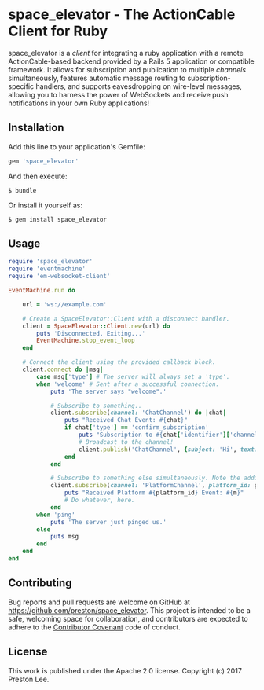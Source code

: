 # space_elevator - The ActionCable Client for Ruby

space_elevator is a _client_ for integrating a ruby application with a remote ActionCable-based backend provided by a Rails 5 application or compatible framework. It allows for subscription and publication to multiple _channels_ simultaneously, features automatic message routing to subscription-specific handlers, and supports eavesdropping on wire-level messages, allowing you to harness the power of WebSockets and receive push notifications in your own Ruby applications!

## Installation

Add this line to your application's Gemfile:

```ruby
gem 'space_elevator'
```

And then execute:

    $ bundle

Or install it yourself as:

    $ gem install space_elevator

## Usage

```ruby
require 'space_elevator'
require 'eventmachine'
require 'em-websocket-client'

EventMachine.run do

    url = 'ws://example.com'

    # Create a SpaceElevator::Client with a disconnect handler.
    client = SpaceElevator::Client.new(url) do
        puts 'Disconnected. Exiting...'
        EventMachine.stop_event_loop
    end

    # Connect the client using the provided callback block.
    client.connect do |msg|
        case msg['type'] # The server will always set a 'type'.
        when 'welcome' # Sent after a successful connection.
            puts 'The server says "welcome".'

            # Subscribe to something..
            client.subscribe(channel: 'ChatChannel') do |chat|
                puts "Received Chat Event: #{chat}"
                if chat['type'] == 'confirm_subscription'
                    puts "Subscription to #{chat['identifier']['channel']} confirmed!"
                    # Broadcast to the channel!
                    client.publish('ChatChannel', {subject: 'Hi', text: "What's up, y'all!?!?"})
                end
            end

            # Subscribe to something else simultaneously. Note the additional parameters!
            client.subscribe(channel: 'PlatformChannel', platform_id: platform_id) do |m|
                puts "Received Platform #{platform_id} Event: #{m}"
                # Do whatever, here.
            end
        when 'ping'
            puts 'The server just pinged us.'
        else
            puts msg
        end
    end
end
```

## Contributing

Bug reports and pull requests are welcome on GitHub at https://github.com/preston/space_elevator. This project is intended to be a safe, welcoming space for collaboration, and contributors are expected to adhere to the [Contributor Covenant](http://contributor-covenant.org) code of conduct.

## License

This work is published under the Apache 2.0 license. Copyright (c) 2017 Preston Lee.
